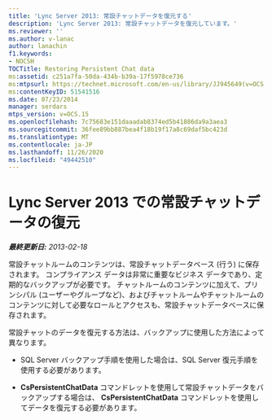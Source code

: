 ```yaml
---
title: 'Lync Server 2013: 常設チャットデータを復元する'
description: 'Lync Server 2013: 常設チャットデータを復元しています。'
ms.reviewer: ''
ms.author: v-lanac
author: lanachin
f1.keywords:
- NOCSH
TOCTitle: Restoring Persistent Chat data
ms:assetid: c251a7fa-50da-434b-b39a-17f5978ce736
ms:mtpsurl: https://technet.microsoft.com/en-us/library/JJ945649(v=OCS.15)
ms:contentKeyID: 51541516
ms.date: 07/23/2014
manager: serdars
mtps_version: v=OCS.15
ms.openlocfilehash: 7c75683e151daaadab8374ed5b41886da9a3aea3
ms.sourcegitcommit: 36fee89bb887bea4f18b19f17a8c69daf5bc423d
ms.translationtype: MT
ms.contentlocale: ja-JP
ms.lasthandoff: 11/26/2020
ms.locfileid: "49442510"
---
```

# <a name="restoring-persistent-chat-data-in-lync-server-2013"></a>Lync Server 2013 での常設チャットデータの復元

<div data-xmlns="http://www.w3.org/1999/xhtml">

<div class="topic" data-xmlns="http://www.w3.org/1999/xhtml" data-msxsl="urn:schemas-microsoft-com:xslt" data-cs="https://msdn.microsoft.com/">

<div data-asp="https://msdn2.microsoft.com/asp">



</div>

<div id="mainSection">

<div id="mainBody">

<span> </span>

_**最終更新日:** 2013-02-18_

常設チャットルームのコンテンツは、常設チャットデータベース (行う) に保存されます。 コンプライアンス データは非常に重要なビジネス データであり、定期的なバックアップが必要です。 チャットルームのコンテンツに加えて、プリンシパル (ユーザーやグループなど)、およびチャットルームやチャットルームのコンテンツに対して必要なロールとアクセスも、常設チャットデータベースに保存されます。

常設チャットのデータを復元する方法は、バックアップに使用した方法によって異なります。

  - SQL Server バックアップ手順を使用した場合は、SQL Server 復元手順を使用する必要があります。

  - **CsPersistentChatData** コマンドレットを使用して常設チャットデータをバックアップする場合は、 **CsPersistentChatData** コマンドレットを使用してデータを復元する必要があります。

</div>

<span> </span>

</div>

</div>

</div>

